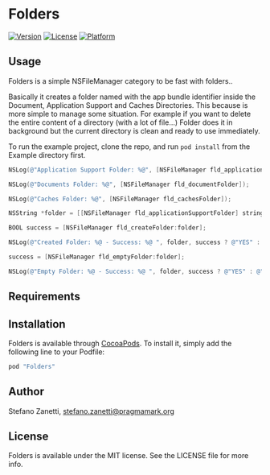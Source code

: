 # Folders

[![Version](https://img.shields.io/cocoapods/v/Folders.svg?style=flat)](http://cocoapods.org/pods/Folders)
[![License](https://img.shields.io/cocoapods/l/Folders.svg?style=flat)](http://cocoapods.org/pods/Folders)
[![Platform](https://img.shields.io/cocoapods/p/Folders.svg?style=flat)](http://cocoapods.org/pods/Folders)

## Usage

Folders is a simple NSFileManager category to be fast with folders..

Basically it creates a folder named with the app bundle identifier inside the Document, Application Support and Caches Directories. This because is more simple to manage some situation. For example if you want to delete the entire content of a directory (with a lot of file...) Folder does it in background but the current directory is clean and ready to use immediately.

To run the example project, clone the repo, and run `pod install` from the Example directory first.

```objective-c
NSLog(@"Application Support Folder: %@", [NSFileManager fld_applicationSupportFolder]);

NSLog(@"Documents Folder: %@", [NSFileManager fld_documentFolder]);

NSLog(@"Caches Folder: %@", [NSFileManager fld_cachesFolder]);

NSString *folder = [[NSFileManager fld_applicationSupportFolder] stringByAppendingPathComponent:@"Temp"];

BOOL success = [NSFileManager fld_createFolder:folder];

NSLog(@"Created Folder: %@ - Success: %@ ", folder, success ? @"YES" : @"NO");

success = [NSFileManager fld_emptyFolder:folder];

NSLog(@"Empty Folder: %@ - Success: %@ ", folder, success ? @"YES" : @"NO");

```

## Requirements

## Installation

Folders is available through [CocoaPods](http://cocoapods.org). To install
it, simply add the following line to your Podfile:

```ruby
pod "Folders"
```

## Author

Stefano Zanetti, stefano.zanetti@pragmamark.org

## License

Folders is available under the MIT license. See the LICENSE file for more info.
